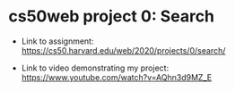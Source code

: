 # cs50web project 0: Search
* Link to assignment: https://cs50.harvard.edu/web/2020/projects/0/search/

* Link to video demonstrating my project: https://www.youtube.com/watch?v=AQhn3d9MZ_E
